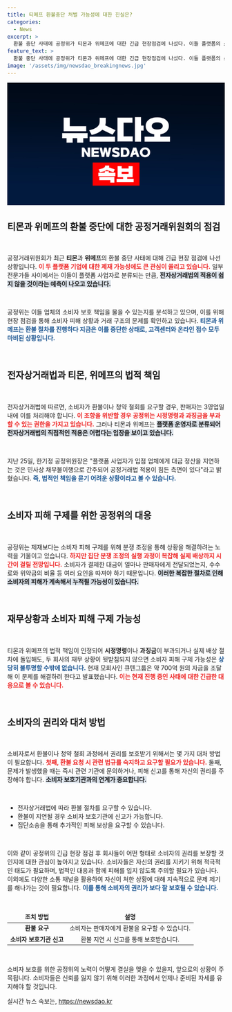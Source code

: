 ```yaml
---
title: 티메프 환불중단 처벌 가능성에 대한 진실은?
categories:
  - News
excerpt: >
  환불 중단 사태에 공정위가 티몬과 위메프에 대한 긴급 현장점검에 나섰다. 이들 플랫폼의 소비자 보호 책임 여부가 초미의 관심사로 떠오르며, 제재 가능성도 제기된다. 과연 소비자들은 어떤 결과를 마주하게 될까?
feature_text: >
  환불 중단 사태에 공정위가 티몬과 위메프에 대한 긴급 현장점검에 나섰다. 이들 플랫폼의 소비자 보호 책임 여부가 초미의 관심사로 떠오르며, 제재 가능성도 제기된다. 과연 소비자들은 어떤 결과를 마주하게 될까?
image: '/assets/img/newsdao_breakingnews.jpg'
---
```


<p><img src="/assets/img/newsdao_breakingnews.jpg" alt="bookingtag 속보" /></p>

<h2 data-ke-size="size26">티몬과 위메프의 환불 중단에 대한 공정거래위원회의 점검</h2>

<p data-ke-size="size16">&nbsp;</p>

<p>공정거래위원회가 최근 <b>티몬</b>과 <b>위메프</b>의 환불 중단 사태에 대해 긴급 현장 점검에 나선 상황입니다. <b><span style="color: #ee2323;">이 두 플랫폼 기업에 대한 제재 가능성에도 큰 관심이 쏠리고 있습니다.</span></b> 일부 전문가들 사이에서는 이들이 플랫폼 사업자로 분류되는 만큼, <b><span style="background-color: #21538527;">전자상거래법의 적용이 쉽지 않을 것이라는 예측이 나오고 있습니다.</span></b> </p>

<p data-ke-size="size16">&nbsp;</p>

<p>공정위는 이들 업체의 소비자 보호 책임을 물을 수 있는지를 분석하고 있으며, 이를 위해 현장 점검을 통해 소비자 피해 상황과 거래 구조의 문제를 확인하고 있습니다. <b><span style="color: #1a5490;">티몬과 위메프는 환불 절차를 진행하다 지금은 이를 중단한 상태로, 고객센터와 온라인 접수 모두 마비된 상황입니다.</span></b> </p>

<p data-ke-size="size16">&nbsp;</p>

<h2 data-ke-size="size26">전자상거래법과 티몬, 위메프의 법적 책임</h2>

<p data-ke-size="size16">&nbsp;</p>

<p>전자상거래법에 따르면, 소비자가 환불이나 청약 철회를 요구할 경우, 판매자는 3영업일 내에 이를 처리해야 합니다. <b><span style="color: #ee2323;">이 조항을 위반할 경우 공정위는 시정명령과 과징금을 부과할 수 있는 권한을 가지고 있습니다.</span></b> 그러나 티몬과 위메프는 <b><span style="background-color: #21538527;">플랫폼 운영자로 분류되어 전자상거래법의 직접적인 적용은 어렵다는 입장을 보이고 있습니다.</span></b> </p>

<p data-ke-size="size16">&nbsp;</p>

<p>지난 25일, 한기정 공정위원장은 "플랫폼 사업자가 입점 업체에게 대금 정산을 지연하는 것은 민사상 채무불이행으로 간주되어 공정거래법 적용이 힘든 측면이 있다"라고 밝혔습니다. <b><span style="color: #1a5490;">즉, 법적인 책임을 묻기 어려운 상황이라고 볼 수 있습니다.</span></b> </p>

<p data-ke-size="size16">&nbsp;</p>

<h2 data-ke-size="size26">소비자 피해 구제를 위한 공정위의 대응</h2>

<p data-ke-size="size16">&nbsp;</p>

<p>공정위는 제재보다는 소비자 피해 구제를 위해 분쟁 조정을 통해 상황을 해결하려는 노력을 기울이고 있습니다. <b><span style="color: #ee2323;">하지만 집단 분쟁 조정의 실행 과정이 복잡해 실제 배상까지 시간이 걸릴 전망입니다.</span></b> 소비자가 결제한 대금이 얼마나 판매자에게 전달되었는지, 수수료와 위약금의 비율 등 여러 요인을 따져야 하기 때문입니다. <b><span style="background-color: #21538527;">이러한 복잡한 절차로 인해 소비자의 피해가 계속해서 누적될 가능성이 있습니다.</span></b> </p>

<p data-ke-size="size16">&nbsp;</p>

<h2 data-ke-size="size26">재무상황과 소비자 피해 구제 가능성</h2>

<p data-ke-size="size16">&nbsp;</p>

<p>티몬과 위메프의 법적 책임이 인정되어 <b>시정명령</b>이나 <b>과징금</b>이 부과되거나 실제 배상 절차에 돌입해도, 두 회사의 재무 상황이 뒷받침되지 않으면 소비자 피해 구제 가능성은 <b><span style="color: #1a5490;">상당히 불투명할 수밖에 없습니다.</span></b> 현재 모회사인 큐텐그룹은 약 700억 원의 자금을 조달해 이 문제를 해결하려 한다고 발표했습니다. <b><span style="color: #ee2323;">이는 현재 진행 중인 사태에 대한 긴급한 대응으로 볼 수 있습니다.</span></b> </p>

<p data-ke-size="size16">&nbsp;</p>

<h2 data-ke-size="size26">소비자의 권리와 대처 방법</h2>

<p data-ke-size="size16">&nbsp;</p>

<p>소비자로서 환불이나 청약 철회 과정에서 권리를 보호받기 위해서는 몇 가지 대처 방법이 필요합니다. <b><span style="color: #ee2323;">첫째, 환불 요청 시 관련 법규를 숙지하고 요구할 필요가 있습니다.</span></b> 둘째, 문제가 발생했을 때는 즉시 관련 기관에 문의하거나, 피해 신고를 통해 자신의 권리를 주장해야 합니다. <b><span style="background-color: #21538527;">소비자 보호기관과의 연계가 중요합니다.</span></b> </p>

<p data-ke-size="size16">&nbsp;</p>

<ul>
    <li>전자상거래법에 따라 환불 절차를 요구할 수 있습니다.</li>
    <li>환불이 지연될 경우 소비자 보호기관에 신고가 가능합니다.</li>
    <li>집단소송을 통해 추가적인 피해 보상을 요구할 수 있습니다.</li>
</ul>

<p data-ke-size="size16">&nbsp;</p>

<p>이와 같이 공정위의 긴급 현장 점검 후 회사들이 어떤 형태로 소비자의 권리를 보장할 것인지에 대한 관심이 높아지고 있습니다. 소비자들은 자신의 권리를 지키기 위해 적극적인 태도가 필요하며, 법적인 대응과 함께 피해를 입지 않도록 주의할 필요가 있습니다. 이외에도 다양한 소통 채널을 활용하여 자신이 처한 상황에 대해 지속적으로 문제 제기를 해나가는 것이 필요합니다. <b><span style="color: #1a5490;">이를 통해 소비자의 권리가 보다 잘 보호될 수 있습니다.</span></b> </p>

<p data-ke-size="size16">&nbsp;</p>

<table>
    <thead>
        <tr>
            <td style="text-align: center; height: 17px;"><b>조치 방법</b></td>
            <td style="text-align: center; height: 17px;"><b>설명</b></td>
        </tr>
    </thead>
    <tbody>
        <tr>
            <td style="text-align: center; height: 17px;"><b>환불 요구</b></td>
            <td style="text-align: center; height: 17px;">소비자는 판매자에게 환불을 요구할 수 있습니다.</td>
        </tr>
        <tr>
            <td style="text-align: center; height: 17px;"><b>소비자 보호기관 신고</b></td>
            <td style="text-align: center; height: 17px;">환불 지연 시 신고를 통해 보호받습니다.</td>
        </tr>
    </tbody>
</table>

<p data-ke-size="size16">&nbsp;</p>

<p>소비자 보호를 위한 공정위의 노력이 어떻게 결실을 맺을 수 있을지, 앞으로의 상황이 주목됩니다. 소비자들은 신뢰를 잃지 않기 위해 이러한 과정에서 언제나 준비된 자세를 유지해야 할 것입니다.</p>
실시간 뉴스 속보는, <a href="https://newsdao.kr" rel="dofollow">https://newsdao.kr</a>


